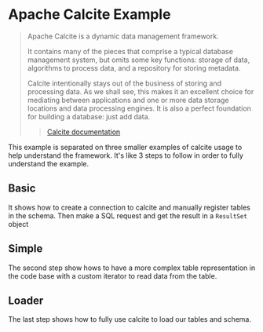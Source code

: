 # Apache Calcite Example


>Apache Calcite is a dynamic data management framework.
>
>It contains many of the pieces that comprise a typical database management system, but omits some key functions: storage of data, algorithms to process data, and a repository for storing metadata.
>
>Calcite intentionally stays out of the business of storing and processing data. As we shall see, this makes it an excellent choice for mediating between applications and one or more data storage locations and data processing engines. It is also a perfect foundation for building a database: just add data.
> 
>> [Calcite documentation](/https://calcite.apache.org/docs/)

This example is separated on three smaller examples of calcite usage to help understand the framework. It's like 3 steps to follow in order to fully understand the example.

## Basic

It shows how to create a connection to calcite and manually register tables in the schema.
Then make a SQL request and get the result in a `ResultSet` object

## Simple

The second step show hows to have a more complex table representation in the code base with a custom iterator to read data from the table.


## Loader

The last step shows how to fully use calcite to load our tables and schema.